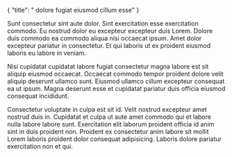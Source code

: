 {
  "title": " dolore fugiat eiusmod cillum esse"
}

Sunt consectetur sint aute dolor. Sint exercitation esse exercitation commodo. Eu nostrud dolor eu excepteur excepteur duis Lorem. Dolore duis commodo ea commodo aliqua nisi occaecat ipsum. Amet dolor excepteur pariatur in consectetur. Et qui laboris ut ex proident eiusmod laboris eu labore in veniam.

Nisi cupidatat cupidatat labore fugiat consectetur magna labore est sit aliquip eiusmod occaecat. Occaecat commodo tempor proident dolore velit aliquip deserunt ullamco sunt. Eiusmod ullamco cillum excepteur consequat ea ut ipsum. Magna deserunt esse et cupidatat pariatur duis officia eiusmod consequat incididunt.

Consectetur voluptate in culpa est sit id. Velit nostrud excepteur amet nostrud duis in. Cupidatat et culpa ut aute amet commodo qui et labore nulla labore labore sunt. Exercitation elit laborum proident officia id anim sint in duis proident non. Proident ex consectetur anim labore sit mollit Lorem laboris proident dolor consequat adipisicing. Laboris dolore pariatur exercitation non et qui.